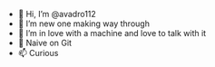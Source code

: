 - 👋 Hi, I’m @avadro112
- 👀 I’m new one making way through 
- 🌱 I’m in love with a machine and love to talk with it
- 💞️ Naive on Git
- 📫 Curious

<!---
avadro112/avadro112 is a ✨ special ✨ repository because its `README.md` (this file) appears on your GitHub profile.
You can click the Preview link to take a look at your changes.
--->
